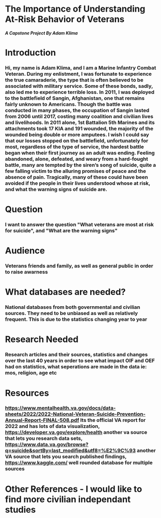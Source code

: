 # The Importance of Understanding At-Risk Behavior of Veterans
#####  A Capstone Project By Adam Klima

# Introduction
### Hi, my name is Adam Klima, and I am a Marine Infantry Combat Veteran. During my enlistment, I was fortunate to experience the true camaraderie, the type that is often believed to be associated with military service.  Some of these bonds, sadly, also led me to experience terrible loss.  In 2011, I was deployed to the battlefield of Sangin, Afghanistan, one that remains fairly unknown to Americans. Though the battle was conducted in many phases, the occupation of Sangin lasted from 2006 until 2017, costing many coalition and civilian lives and livelihoods.  In 2011 alone, 1st Battalion 5th Marines and its attachments took 17 KIA and 191 wounded, the majority of the wounded being double or more amputees.  I wish I could say that our losses stopped on the battlefield, unfortunately for most, regardless of the type of service, the hardest battle began when their first journey as an adult was ending. Feeling abandoned, alone, defeated, and weary from a hard-fought battle, many are tempted by the siren’s song of suicide, quite a few falling victim to the alluring promises of peace and the absence of pain. Tragically, many of these could have been avoided if the people in their lives understood whose at risk, and what the warning signs of suicide are. 

# Question
### I want to answer the question "What veterans are most at risk for suicide", and "What are the warning signs"

# Audience
### Veterans friends and family, as well as general public in order to raise awarness

# What databases are needed?
### National databases from both governmental and civilian sources.  They need to be unbiased as well as relatively frequent. This is due to the statistics changing year to year

# Research Needed
### Research articles and their sources, statistics and changes over the last 40 years in order to see what impact OIF and OEF had on statistics, what seperations are made in the data ie: mos, religion, age etc

# Resources
### https://www.mentalhealth.va.gov/docs/data-sheets/2022/2022-National-Veteran-Suicide-Prevention-Annual-Report-FINAL-508.pdf Its the official VA report for 2022 and has lots of data visualization, https://developer.va.gov/explore/health another va source that lets you research data sets, https://www.data.va.gov/browse?q=suicide&sortBy=last_modified&utf8=%E2%9C%93 another VA source that lets you search published findings, https://www.kaggle.com/ well rounded database for multiple sources

# Other References - I would like to find more civilian independant studies
